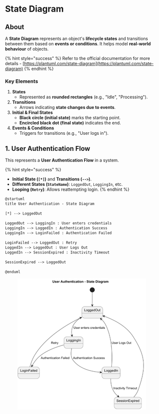 # State Diagram

## About

A **State Diagram** represents an object's **lifecycle states** and transitions between them based on **events or conditions**. It helps model **real-world behaviour** of objects.

{% hint style="success" %}
Refer to the official documentation for more details - [https://plantuml.com/state-diagram](https://plantuml.com/state-diagram)
{% endhint %}

### **Key Elements**

1. **States**&#x20;
   * Represented as **rounded rectangles** (e.g., "Idle", "Processing").
2. **Transitions**&#x20;
   * Arrows indicating **state changes due to events**.
3. **Initial & Final States**&#x20;
   * **Black circle (initial state)** marks the starting point.
   * **Encircled black dot (final state)** indicates the end.
4. **Events & Conditions**&#x20;
   * Triggers for transitions (e.g., "User logs in").

## 1. User Authentication Flow

This represents a **User Authentication Flow** in a system.

{% hint style="success" %}
* **Initial State (`[*]`)** and **Transitions (`-->`)**.
* **Different States (`StateName`)**: `LoggedOut`, `LoggingIn`, etc.
* **Looping (`Retry`)**: Allows reattempting login.
{% endhint %}

```plant-uml
@startuml
title User Authentication - State Diagram

[*] --> LoggedOut

LoggedOut --> LoggingIn : User enters credentials
LoggingIn --> LoggedIn : Authentication Success
LoggingIn --> LoginFailed : Authentication Failed

LoginFailed --> LoggedOut : Retry
LoggedIn --> LoggedOut : User Logs Out
LoggedIn --> SessionExpired : Inactivity Timeout

SessionExpired --> LoggedOut

@enduml
```

<figure><img src="../../../../../.gitbook/assets/plantuml-state-diagram-1.png" alt="" width="516"><figcaption></figcaption></figure>

